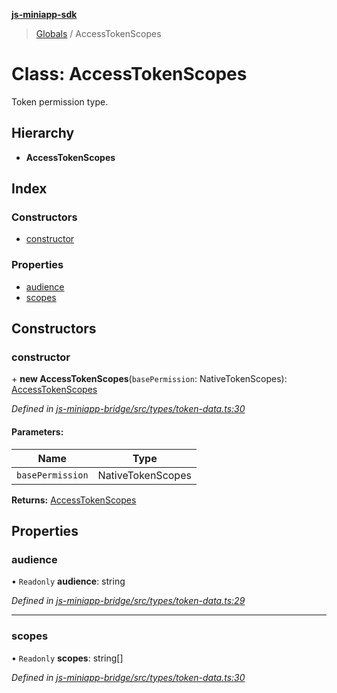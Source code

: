 **[js-miniapp-sdk](../README.md)**

> [Globals](../README.md) / AccessTokenScopes

# Class: AccessTokenScopes

Token permission type.

## Hierarchy

* **AccessTokenScopes**

## Index

### Constructors

* [constructor](accesstokenscopes.md#constructor)

### Properties

* [audience](accesstokenscopes.md#audience)
* [scopes](accesstokenscopes.md#scopes)

## Constructors

### constructor

\+ **new AccessTokenScopes**(`basePermission`: NativeTokenScopes): [AccessTokenScopes](accesstokenscopes.md)

*Defined in [js-miniapp-bridge/src/types/token-data.ts:30](https://github.com/rakutentech/js-miniapp/blob/68a59c0/js-miniapp-bridge/src/types/token-data.ts#L30)*

#### Parameters:

Name | Type |
------ | ------ |
`basePermission` | NativeTokenScopes |

**Returns:** [AccessTokenScopes](accesstokenscopes.md)

## Properties

### audience

• `Readonly` **audience**: string

*Defined in [js-miniapp-bridge/src/types/token-data.ts:29](https://github.com/rakutentech/js-miniapp/blob/68a59c0/js-miniapp-bridge/src/types/token-data.ts#L29)*

___

### scopes

• `Readonly` **scopes**: string[]

*Defined in [js-miniapp-bridge/src/types/token-data.ts:30](https://github.com/rakutentech/js-miniapp/blob/68a59c0/js-miniapp-bridge/src/types/token-data.ts#L30)*
